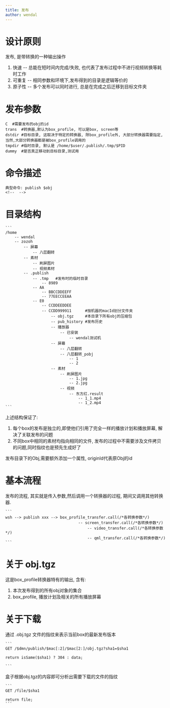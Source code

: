 ```yaml
---
title: 发布
author: wendal
---
```


# 设计原则

发布, 是带转换的一种输出操作

1. 快速    -- 总能在短时间内完成/失败, 也代表了发布过程中不进行视频转换等耗时工作
2. 可重复 -- 相同参数和环境下,发布得到的目录是逻辑等价的
3. 原子性 -- 多个发布可以同时进行, 总是在完成之后迁移到目标文件夹

# 发布参数

	C  #需要发布的obj的id
	trans  #转换器,默认为box_profile, 可以是box, screen等
	dstdir #目标目录, 这取决于特定的转换器, 除box_profile外, 大部分转换器需要指定,当然,大部分转换器都是被box_profile调用的
	tmpdir #临时目录, 默认是 /home/$user/.publish/.tmp/$PID
	dummy  #是否真正移动到目标目录,测试用

# 命令描述

	典型命令: publish $obj
	<!--  -->
# 目录结构

	```
	/home
		-- wendal
		-- zozoh
			-- 屏幕
				-- 八层翻转
			-- 素材
				-- 刷屏图片
				-- 视频素材
			-- .publish
				-- .tmp   #发布时的临时目录
					-- 8989
				-- AA
					-- BBCCDDEEFF
					-- 77EECCEEAA
				-- E0
					-- CCDDEEDDEE
					-- CCDD999911      #按机器的macId划分文件夹
						-- obj.tgz     #本目录下所有obj的压缩包
						-- pub_history #发布历史
						-- 播放器
							-- 已安装
								-- wendal测试机
						-- 屏幕
							-- 八层翻转
							-- 八层翻转_pobj
								-- 1
								-- 2
						-- 素材
							-- 刷屏图片
								-- 1.jpg
								-- 2.jpg
							-- 视频
								-- 东方红.result
									-- 1_1.mp4
									-- 1_2.mp4
	```

上述结构保证了:

1. 每个box的发布是独立的,即使他们引用了完全一样的播放计划和播放屏幕, 解决了关联发布的问题
2. 不同box中相同的素材均指向相同的文件, 发布的过程中不需要涉及文件拷贝的问题,同时指纹也是预先生成好了

发布目录下的Obj,需要额外添加一个属性, originId代表原Obj的id

# 基本流程

发布的流程, 其实就是传入参数,然后调用一个转换器的过程, 期间又调用其他转换器.


	```
	wsh --> publish xxx --> box_profile_transfer.call(/*各转换参数*/)
									-- screen_transfer.call(/*各转换参数*/)
										-- video_transfer.call(/*各转换参数*/)
										-- qml_transfer.call(/*各转换参数*/)
	```

# 关于 obj.tgz

这是box_profile转换器特有的输出, 含有:
1. 本次发布得到的所有obj对象的集合
2. box_profile, 播放计划及相关的所有播放屏幕

# 关于下载

通过 .obj.tgz 文件的指纹来表示当前box的最新发布版本

	```
	GET /$dmn/publish/$mac[:2]/$mac[2:]/obj.tgz?sha1=$sha1

	return isSame($sha1) ? 304 : data;

	```

盒子根据obj.tgz的内容即可分析出需要下载的文件的指纹

	```
	GET /file/$sha1

	return file;
	```
